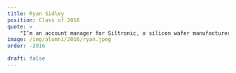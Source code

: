 ```yaml
---
title: Ryan Sidley 
position: Class of 2016
quote: >
    "I’m an account manager for Siltronic, a silicon wafer manufacturer. EWB had a major impact on my career trajectory. It gave me confidence to tackle new challenges, solve problems on the fly, and work with people I’ve never met towards a common goal. It also taught me valuable lessons in leadership and humility. I’ll never forget watching the community in Nyange put together our first iteration of the tile press. The joy on their faces as they worked together to assemble the press was nothing short of inspirational. Then, shortly after, when the tile press wasn’t working as planned, the ability of our team to come together, nail down the root cause of the problem, and create a plan to fix the immediate problem is something that I’ll always remember. Working with people who have real life threatening problems, helped give me perspective and remain calm when problems in my day to day life arise."
image: /img/alumni/2016/ryan.jpeg
order: -2016

draft: false
---
```


